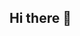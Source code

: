 ## Hi there 👋

<!--
**aperezhernan/aperezhernan** is a ✨ _special_ ✨ repository because its `README.md` (this file) appears on your GitHub profile.

Hi! I'm Alex Pérez!

- 😄 I’m a data analyst with a good knowledge in visual storytelling and communication
- 🌱 I’m a big fan of Excel, SQL, Power BI and Pandas!
- ⚡ I’m commited to continuous learning and professional growth.
- ❤️ Proud papa of a lovely kiddo.
- 📫 You can view more about me here: aperezhernand.carrd.co
- 🥘 I love making pizza and croquetas
